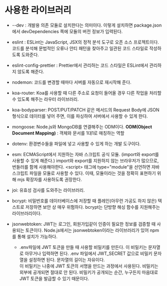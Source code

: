 # 사용한 라이브러리

- --dev : 개발용 의존 모듈로 설치한다는 의미이다. 이렇게 설치하면 package.json에서 devDependencies 쪽에 모듈의 버전 정보가 입력된다.

- eslint : ESLint는 JavaScript, JSX의 정적 분석 도구로 오픈 소스 프로젝트이다. 코드를 분석해 문법적인 오류나 안티 패턴을 찾아주고 일관된 코드 스타일로 작성하도록 도와준다.

- eslint-config-prettier : Prettier에서 관리하는 코드 스타일은 ESLint에서 관리하지 않도록 해준다.

- nodemon: 코드를 변경할 때마다 서버를 자동으로 재시작해 준다.

- koa-router: Koa를 사용할 때 다른 주소로 요청이 들어올 경우 다른 작업을 처리할 수 있도록 해주는 라우터 라이브러리.

- koa-bodyparser: POST/PUT/PATCH 같은 메서드의 Request Body에 JSON 형식으로 데이터를 넣어 주면, 이를 파싱하여 서버에서 사용할 수 있게 한다.

- mongoose: Node.js와 MongoDB를 연결해주는 ODM이다. **ODM(Object Document Mapping)** : 객체와 문서를 1대1로 매칭하는 역할

- dotenv: 환경변수들을 파일에 넣고 사용할 수 있게 하는 개발 도구이다.

- esm: ECMAScript에서 지원하는 자바 스크립트 공식 모듈.
  (import와 export를 사용할 수 있게 해준다.)
  import와 export를 지원하지 않는 브라우저가 많으므로, 번들러를 함께 사용해야한다.
  \<script> 태그에 type="module"을 선언하면 자바스크립트 파일을 모듈로 사용할 수 있다. 이때, 모듈이라는 것을 정확히 표현하기 위해 mjs 확장자를 사용하도록 권장한다.

- joi: 유효성 검사를 도와주는 라이브러리.

- bcrypt: 비밀번호를 데이터베이스에 저장할 때 플레인(아무런 가공도 하지 않은) 텍스트로 저장하면 보안 상 매우 위험하다. bcrypt는 단방향 해싱 함수를 지원해주는 라이브러리이다.

- jsonwebtoken: JWT는 로그인, 회원가입같이 인증이 필요한 정보를 검증할 때 사용되는 토큰이다. Node.js에서는 jsonwebtoken이라는 라이브러리가 있어 npm 를 통해 설치가 가능하다.
  - .env파일에 JWT 토큰을 만들 때 사용할 비밀키를 만든다. 이 비밀키는 문자열로 아무거나 입력하면 된다. .env 파일에서 JWT_SECRET 값으로 비밀키 문자열을 설정하면 된다. 문자열의 길이는 자유이다.  
    이 비밀키는 나중에 JWT 토큰의 서명을 만드는 과정에서 사용된다. 비밀키는 외부에 공개되면 절대로 안 된다. 비밀키가 공개되는 순간, 누구든지 마음대로 JWT 토큰을 발급할 수 있기 때문이다.
